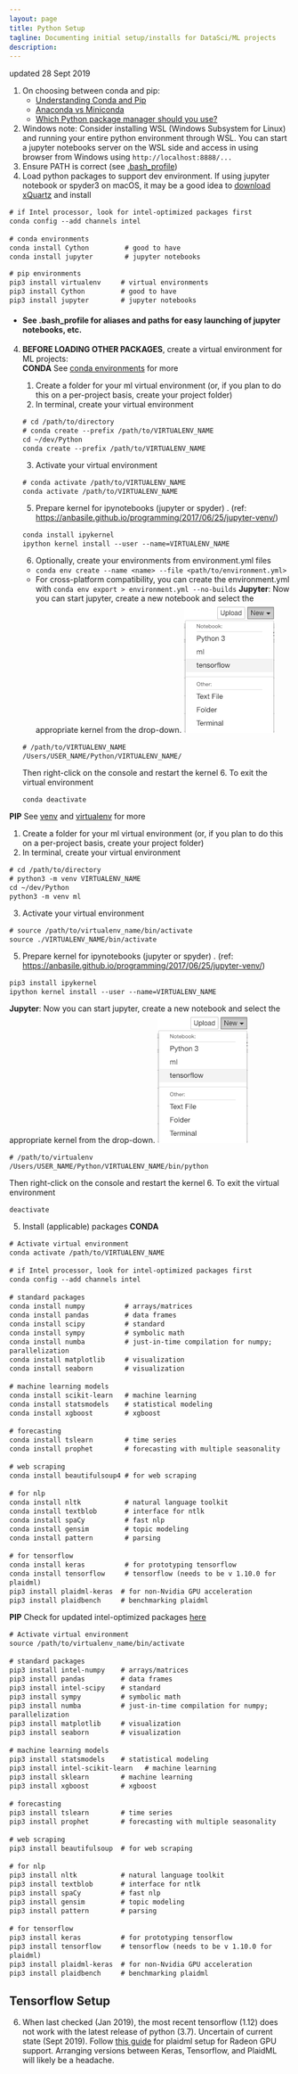 ```yaml
---
layout: page
title: Python Setup
tagline: Documenting initial setup/installs for DataSci/ML projects
description:
---
```

updated 28 Sept 2019

1. On choosing between conda and pip:
      * [Understanding Conda and Pip](https://www.anaconda.com/understanding-conda-and-pip/)
      * [Anaconda vs Miniconda](https://docs.conda.io/projects/conda/en/latest/user-guide/install/download.html#anaconda-or-miniconda)
      * [Which Python package manager should you use?](https://towardsdatascience.com/which-python-package-manager-should-you-use-d0fd0789a250)
2. Windows note: Consider installing WSL (Windows Subsystem for Linux) and running your entire python environment through WSL. You can start a jupyter notebooks server on the WSL side and access in using browser from Windows using `http://localhost:8888/...` 
2. Ensure PATH is correct (see [.bash_profile](https://github.com/ahgraber/ml_setup/edit/master/bash_profile.md))  
3. Load python packages to support dev environment.  If using jupyter notebook or spyder3 on macOS, it may be a good idea to [download xQuartz](https://www.xquartz.org/) and install
```
# if Intel processor, look for intel-optimized packages first
conda config --add channels intel

# conda environments
conda install Cython         # good to have
conda install jupyter        # jupyter notebooks
```

```
# pip environments
pip3 install virtualenv     # virtual environments
pip3 install Cython         # good to have
pip3 install jupyter        # jupyter notebooks
```
   * #### See .bash_profile for aliases and paths for easy launching of jupyter notebooks, etc.

4. **BEFORE LOADING OTHER PACKAGES**, create a virtual environment for ML projects:  
**CONDA**
See [conda environments](https://docs.conda.io/projects/conda/en/latest/user-guide/tasks/manage-environments.html) for more
   1. Create a folder for your ml virtual environment (or, if you plan to do this on a per-project basis, create your project folder)
   2. In terminal, create your virtual environment
   ```
   # cd /path/to/directory
   # conda create --prefix /path/to/VIRTUALENV_NAME
   cd ~/dev/Python
   conda create --prefix /path/to/VIRTUALENV_NAME
   ```
   3. Activate your virtual environment
   ```
   # conda activate /path/to/VIRTUALENV_NAME
   conda activate /path/to/VIRTUALENV_NAME
   ```
   5. Prepare kernel for ipynotebooks (jupyter or spyder) . 
   (ref: https://anbasile.github.io/programming/2017/06/25/jupyter-venv/)
   ```
   conda install ipykernel
   ipython kernel install --user --name=VIRTUALENV_NAME
   ```
   
   6. Optionally, create your environments from environment.yml files
     * ```conda env create --name <name> --file <path/to/environment.yml>```
     * For cross-platform compatibility, you can create the environment.yml with ```conda env export > environment.yml --no-builds```
   **Jupyter**: Now you can start jupyter, create a new notebook and select the appropriate kernel from the drop-down.
   ![jupyter-dropdown](/assets/jupyter-dropdown.png)  
   ```
   # /path/to/VIRTUALENV_NAME
   /Users/USER_NAME/Python/VIRTUALENV_NAME/
   ```
   Then right-click on the console and restart the kernel
   6. To exit the virtual environment
   ```
   conda deactivate
   ```

**PIP**
See [venv](https://docs.python.org/3/library/venv.html) and [virtualenv](https://docs.python-guide.org/dev/virtualenvs/) for more
   1. Create a folder for your ml virtual environment (or, if you plan to do this on a per-project basis, create your project folder)
   2. In terminal, create your virtual environment
   ```
   # cd /path/to/directory
   # python3 -m venv VIRTUALENV_NAME
   cd ~/dev/Python
   python3 -m venv ml
   ```
   3. Activate your virtual environment
   ```
   # source /path/to/virtualenv_name/bin/activate
   source ./VIRTUALENV_NAME/bin/activate
   ```
   5. Prepare kernel for ipynotebooks (jupyter or spyder) . 
   (ref: https://anbasile.github.io/programming/2017/06/25/jupyter-venv/)
   ```
   pip3 install ipykernel
   ipython kernel install --user --name=VIRTUALENV_NAME
   ```
   **Jupyter**: Now you can start jupyter, create a new notebook and select the appropriate kernel from the drop-down.
   ![jupyter-dropdown](/assets/jupyter-dropdown.png)  
   ```
   # /path/to/virtualenv
   /Users/USER_NAME/Python/VIRTUALENV_NAME/bin/python
   ```
   Then right-click on the console and restart the kernel
   6. To exit the virtual environment
   ```
   deactivate
   ```

5. Install (applicable) packages 
**CONDA**
```
# Activate virtual environment
conda activate /path/to/VIRTUALENV_NAME

# if Intel processor, look for intel-optimized packages first
conda config --add channels intel

# standard packages
conda install numpy          # arrays/matrices
conda install pandas         # data frames
conda install scipy          # standard
conda install sympy          # symbolic math
conda install numba          # just-in-time compilation for numpy; parallelization
conda install matplotlib     # visualization
conda install seaborn        # visualization

# machine learning models
conda install scikit-learn   # machine learning
conda install statsmodels    # statistical modeling
conda install xgboost        # xgboost

# forecasting
conda install tslearn        # time series
conda install prophet        # forecasting with multiple seasonality

# web scraping
conda install beautifulsoup4 # for web scraping

# for nlp
conda install nltk           # natural language toolkit
conda install textblob       # interface for ntlk
conda install spaCy          # fast nlp
conda install gensim         # topic modeling
conda install pattern        # parsing

# for tensorflow
conda install keras          # for prototyping tensorflow
conda install tensorflow     # tensorflow (needs to be v 1.10.0 for plaidml)
pip3 install plaidml-keras  # for non-Nvidia GPU acceleration
pip3 install plaidbench     # benchmarking plaidml
```  

**PIP**
Check for updated intel-optimized packages [here](https://software.intel.com/en-us/articles/installing-the-intel-distribution-for-python-and-intel-performance-libraries-with-pip-and)  

```
# Activate virtual environment
source /path/to/virtualenv_name/bin/activate

# standard packages
pip3 install intel-numpy    # arrays/matrices
pip3 install pandas         # data frames
pip3 install intel-scipy    # standard
pip3 install sympy          # symbolic math
pip3 install numba          # just-in-time compilation for numpy; parallelization
pip3 install matplotlib     # visualization
pip3 install seaborn        # visualization

# machine learning models
pip3 install statsmodels    # statistical modeling
pip3 install intel-scikit-learn   # machine learning
pip3 install sklearn        # machine learning
pip3 install xgboost        # xgboost

# forecasting
pip3 install tslearn        # time series
pip3 install prophet        # forecasting with multiple seasonality

# web scraping
pip3 install beautifulsoup  # for web scraping

# for nlp
pip3 install nltk           # natural language toolkit
pip3 install textblob       # interface for ntlk
pip3 install spaCy          # fast nlp
pip3 install gensim         # topic modeling
pip3 install pattern        # parsing

# for tensorflow
pip3 install keras          # for prototyping tensorflow
pip3 install tensorflow     # tensorflow (needs to be v 1.10.0 for plaidml)
pip3 install plaidml-keras  # for non-Nvidia GPU acceleration
pip3 install plaidbench     # benchmarking plaidml
```

## Tensorflow Setup
6. When last checked (Jan 2019), the most recent tensorflow (1.12) does not work with the latest release of python (3.7).  Uncertain of current state (Sept 2019). 
Follow [this guide](https://github.com/plaidml/plaidml) for plaidml setup for Radeon GPU support.  Arranging versions between Keras, Tensorflow, and PlaidML will likely be a headache.
